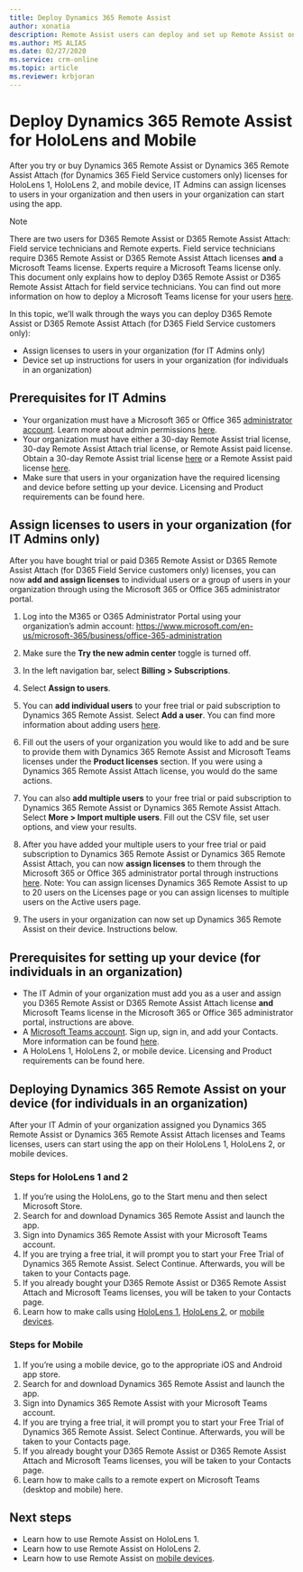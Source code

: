 ```yaml
---
title: Deploy Dynamics 365 Remote Assist
author: xonatia
description: Remote Assist users can deploy and set up Remote Assist on their devices. 
ms.author: MS ALIAS
ms.date: 02/27/2020
ms.service: crm-online
ms.topic: article
ms.reviewer: krbjoran
---
```

# Deploy Dynamics 365 Remote Assist for HoloLens and Mobile 

After you try or buy Dynamics 365 Remote Assist or Dynamics 365 Remote Assist Attach (for Dynamics 365 Field Service customers only) licenses for HoloLens 1, HoloLens 2, and mobile device, IT Admins can assign licenses to users in your organization and then users in your organization can start using the app.

> [!NOTE]
> There are two users for D365 Remote Assist or D365 Remote Assist Attach: Field service technicians and Remote experts. Field service technicians require D365 Remote Assist or D365 Remote Assist Attach licenses **and** a Microsoft Teams license. Experts require a Microsoft Teams license only. This document only explains how to deploy D365 Remote Assist or D365 Remote Assist Attach for field service technicians. You can find out more information on how to deploy a Microsoft Teams license for your users [here](https://docs.microsoft.com/en-us/dynamics365/mixed-reality/remote-assist/use-microsoft-teams-with-remote-assist). 

In this topic, we’ll walk through the ways you can deploy D365 Remote Assist or D365 Remote Assist Attach (for D365 Field Service customers only): 
-	Assign licenses to users in your organization (for IT Admins only)
-	Device set up instructions for users in your organization (for individuals in an organization) 

## Prerequisites for IT Admins 
- Your organization must have a Microsoft 365 or Office 365 [administrator account](https://www.microsoft.com/en-us/microsoft-365/business/office-365-administration). Learn more about admin permissions [here](https://docs.microsoft.com/en-us/office365/admin/admin-overview/admin-overview?redirectSourcePath=%252farticle%252foffice-365-admin-overview-c7228a3e-061f-4575-b1ef-adf1d1669870&view=o365-worldwide). 
- Your organization must have either a 30-day Remote Assist trial license, 30-day Remote Assist Attach trial license, or Remote Assist paid license. Obtain a 30-day Remote Assist trial license [here](try-remote-assist.md) or a Remote Assist paid license [here](buy-remote-assist.md). 
- Make sure that users in your organization have the required licensing and device before setting up your device. Licensing and Product requirements can be found here.

## Assign licenses to users in your organization (for IT Admins only)

After you have bought trial or paid D365 Remote Assist or D365 Remote Assist Attach (for D365 Field Service customers only) licenses, you can now **add and assign licenses** to individual users or a group of users in your organization through using the Microsoft 365 or Office 365 administrator portal. 

1.	Log into the M365 or O365 Administrator Portal using your organization’s admin account: https://www.microsoft.com/en-us/microsoft-365/business/office-365-administration
 
2.	Make sure the **Try the new admin center** toggle is turned off.
  
3.	In the left navigation bar, select **Billing > Subscriptions**. 
 
4.	Select **Assign to users**. 
 
5.	You can **add individual users** to your free trial or paid subscription to Dynamics 365 Remote Assist. Select **Add a user**. You can find more information about adding users [here](https://docs.microsoft.com/en-us/office365/admin/add-users/add-users?view=o365-worldwide).
 
6.	Fill out the users of your organization you would like to add and be sure to provide them with Dynamics 365 Remote Assist and Microsoft Teams licenses under the **Product licenses** section. If you were using a Dynamics 365 Remote Assist Attach license, you would do the same actions. 
 
7.	You can also **add multiple users** to your free trial or paid subscription to Dynamics 365 Remote Assist or Dynamics 365 Remote Assist Attach. Select **More > Import multiple users**. Fill out the CSV file, set user options, and view your results. 
 
8.	After you have added your multiple users to your free trial or paid subscription to Dynamics 365 Remote Assist or Dynamics 365 Remote Assist Attach, you can now **assign licenses** to them through the Microsoft 365 or Office 365 administrator portal through instructions [here](https://docs.microsoft.com/en-us/office365/admin/manage/assign-licenses-to-users?view=o365-worldwide). Note: You can assign licenses Dynamics 365 Remote Assist to up to 20 users on the Licenses page or you can assign licenses to multiple users on the Active users page. 

9. The users in your organization can now set up Dynamics 365 Remote Assist on their device. Instructions below. 

## Prerequisites for setting up your device (for individuals in an organization)
- The IT Admin of your organization must add you as a user and assign you D365 Remote Assist or D365 Remote Assist Attach license **and** Microsoft Teams license in the Microsoft 365 or Office 365 administrator portal, instructions are above. 
- A [Microsoft Teams account](https://teams.microsoft.com/start). Sign up, sign in, and add your Contacts. More information can be found [here](https://docs.microsoft.com/en-us/dynamics365/mixed-reality/remote-assist/use-microsoft-teams-with-remote-assist). 
- A HoloLens 1, HoloLens 2, or mobile device. Licensing and Product requirements can be found here.

## Deploying Dynamics 365 Remote Assist on your device (for individuals in an organization)

After your IT Admin of your organization assigned you Dynamics 365 Remote Assist or Dynamics 365 Remote Assist Attach licenses and Teams licenses, users can start using the app on their HoloLens 1, HoloLens 2, or mobile devices. 

### Steps for HoloLens 1 and 2
1.	If you’re using the HoloLens, go to the Start menu and then select Microsoft Store. 
2.	Search for and download Dynamics 365 Remote Assist and launch the app.
3.	Sign into Dynamics 365 Remote Assist with your Microsoft Teams account. 
4.	If you are trying a free trial, it will prompt you to start your Free Trial of Dynamics 365 Remote Assist. Select Continue. Afterwards, you will be taken to your Contacts page.  
5.	If you already bought your D365 Remote Assist or D365 Remote Assist Attach and Microsoft Teams licenses, you will be taken to your Contacts page.  
6.	Learn how to make calls using [HoloLens 1](making-taking-calls-hololens-1.md), [HoloLens 2](making-taking-calls-hololens-2.md), or [mobile devices](making-calls.md). 

### Steps for Mobile
1.	If you’re using a mobile device, go to the appropriate iOS and Android app store.
2.	Search for and download Dynamics 365 Remote Assist and launch the app.
3.	Sign into Dynamics 365 Remote Assist with your Microsoft Teams account. 
4.	If you are trying a free trial, it will prompt you to start your Free Trial of Dynamics 365 Remote Assist. Select Continue. Afterwards, you will be taken to your Contacts page.  
5.	If you already bought your D365 Remote Assist or D365 Remote Assist Attach and Microsoft Teams licenses, you will be taken to your Contacts page.  
6.	Learn how to make calls to a remote expert on Microsoft Teams (desktop and mobile) here. 

## Next steps
- Learn how to use Remote Assist on HoloLens 1. 
- Learn how to use Remote Assist on HoloLens 2. 
- Learn how to use Remote Assist on [mobile devices](remote-assist-mobile-overview.md). 
